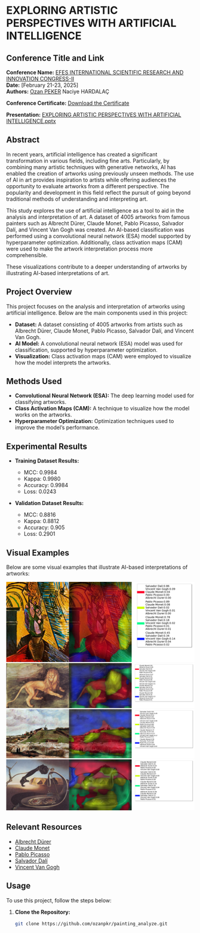 # EXPLORING ARTISTIC PERSPECTIVES WITH ARTIFICIAL INTELLIGENCE

## Conference Title and Link
**Conference Name:** [EFES INTERNATIONAL SCIENTIFIC RESEARCH AND INNOVATION CONGRESS-II](https://www.ubakkongre.com/en/efes)  
**Date:** [February 21-23, 2025]  
**Authors:** [Ozan PEKER](https://tr.linkedin.com/in/ozanpeker) Naciye HARDALAÇ 

**Conference Certificate:** [Download the Certificate](./docs/Ozan%20PEKER.pdf)

**Presentation:** [EXPLORING ARTISTIC PERSPECTIVES WITH ARTIFICIAL INTELLIGENCE.pptx](./docs/SANATSAL%20PERSPEKTİFLERİN%20YAPAY%20ZEKÂ%20İLE%20KEŞFİ.pptx)

## Abstract

In recent years, artificial intelligence has created a significant transformation in various fields, including fine arts. Particularly, by combining many artistic techniques with generative networks, AI has enabled the creation of artworks using previously unseen methods. The use of AI in art provides inspiration to artists while offering audiences the opportunity to evaluate artworks from a different perspective. The popularity and development in this field reflect the pursuit of going beyond traditional methods of understanding and interpreting art.

This study explores the use of artificial intelligence as a tool to aid in the analysis and interpretation of art. A dataset of 4005 artworks from famous painters such as Albrecht Dürer, Claude Monet, Pablo Picasso, Salvador Dalí, and Vincent Van Gogh was created. An AI-based classification was performed using a convolutional neural network (ESA) model supported by hyperparameter optimization. Additionally, class activation maps (CAM) were used to make the artwork interpretation process more comprehensible.

These visualizations contribute to a deeper understanding of artworks by illustrating AI-based interpretations of art.

## Project Overview

This project focuses on the analysis and interpretation of artworks using artificial intelligence. Below are the main components used in this project:

- **Dataset:** A dataset consisting of 4005 artworks from artists such as Albrecht Dürer, Claude Monet, Pablo Picasso, Salvador Dalí, and Vincent Van Gogh.
- **AI Model:** A convolutional neural network (ESA) model was used for classification, supported by hyperparameter optimization.
- **Visualization:** Class activation maps (CAM) were employed to visualize how the model interprets the artworks.

## Methods Used

- **Convolutional Neural Network (ESA):** The deep learning model used for classifying artworks.
- **Class Activation Maps (CAM):** A technique to visualize how the model works on the artworks.
- **Hyperparameter Optimization:** Optimization techniques used to improve the model’s performance.

## Experimental Results

- **Training Dataset Results:**
  - MCC: 0.9984
  - Kappa: 0.9980
  - Accuracy: 0.9984
  - Loss: 0.0243

- **Validation Dataset Results:**
  - MCC: 0.8816
  - Kappa: 0.8812
  - Accuracy: 0.905
  - Loss: 0.2901

## Visual Examples

Below are some visual examples that illustrate AI-based interpretations of artworks:

![Example Image 1](./docs/flowers-on-the-table-1907Pablo%20Picasso.png)  
![Example Image 2](./docs/lion-1494Albrecht%20Durer.png)  
![Example Image 3](./docs/montmartre-the-quarry-and-windmills-1886-1Vincent%20Van%20Gogh.png)
![Example Image 4](./docs/the-sublime-momentSalvador%20Dali.png)

## Relevant Resources

- [Albrecht Dürer](https://en.wikipedia.org/wiki/Albrecht_D%C3%BCrer)
- [Claude Monet](https://en.wikipedia.org/wiki/Claude_Monet)
- [Pablo Picasso](https://en.wikipedia.org/wiki/Pablo_Picasso)
- [Salvador Dalí](https://en.wikipedia.org/wiki/Salvador_Dal%C3%AD)
- [Vincent Van Gogh](https://en.wikipedia.org/wiki/Vincent_van_Gogh)

## Usage

To use this project, follow the steps below:

1. **Clone the Repository:**
   ```bash
   git clone https://github.com/ozanpkr/painting_analyze.git
